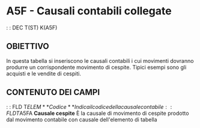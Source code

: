 # A5F - Causali contabili collegate
 :  : DEC T(ST) K(A5F)
## OBIETTIVO
In questa tabella si inseriscono le causali contabili i cui movimenti dovranno produrre un corrispondente movimento di cespite. Tipici esempi sono gli acquisti e le vendite di cespiti.
## CONTENUTO DEI CAMPI
 :  : FLD T$ELEM **Codice**
Indica il codice della causale contabile
 :  : FLD T$A5FA **Causale cespite**
È la causale di movimento di cespite prodotto dal movimento contabile con causale dell'elemento di tabella
